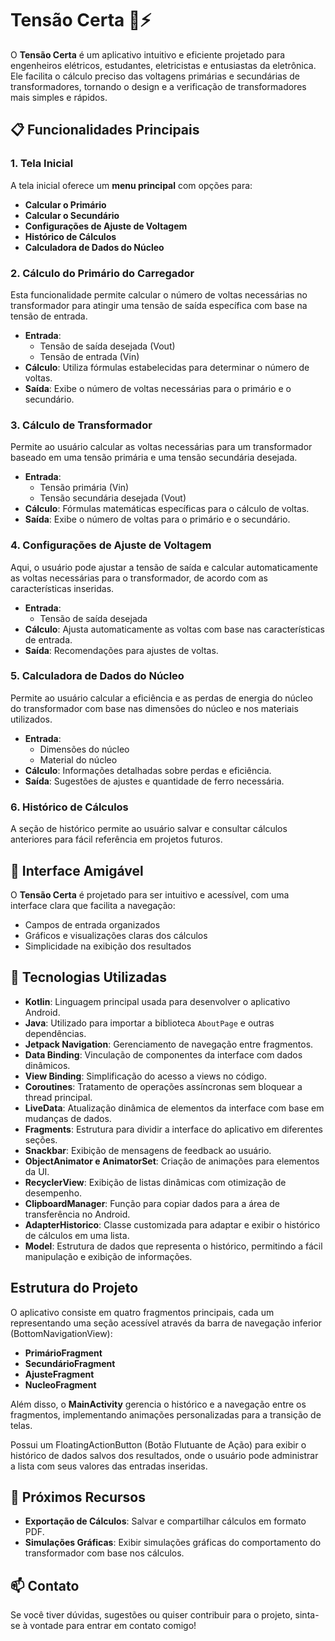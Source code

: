 # Tensão Certa 📱⚡

O **Tensão Certa** é um aplicativo intuitivo e eficiente projetado para engenheiros elétricos, estudantes, eletricistas e entusiastas da eletrônica. Ele facilita o cálculo preciso das voltagens primárias e secundárias de transformadores, tornando o design e a verificação de transformadores mais simples e rápidos.

## 📋 Funcionalidades Principais

### 1. Tela Inicial
A tela inicial oferece um **menu principal** com opções para:
- **Calcular o Primário**
- **Calcular o Secundário**
- **Configurações de Ajuste de Voltagem**
- **Histórico de Cálculos**
- **Calculadora de Dados do Núcleo**

### 2. Cálculo do Primário do Carregador
Esta funcionalidade permite calcular o número de voltas necessárias no transformador para atingir uma tensão de saída específica com base na tensão de entrada.

- **Entrada**: 
  - Tensão de saída desejada (Vout)
  - Tensão de entrada (Vin)
- **Cálculo**: Utiliza fórmulas estabelecidas para determinar o número de voltas.
- **Saída**: Exibe o número de voltas necessárias para o primário e o secundário.

### 3. Cálculo de Transformador
Permite ao usuário calcular as voltas necessárias para um transformador baseado em uma tensão primária e uma tensão secundária desejada.

- **Entrada**: 
  - Tensão primária (Vin)
  - Tensão secundária desejada (Vout)
- **Cálculo**: Fórmulas matemáticas específicas para o cálculo de voltas.
- **Saída**: Exibe o número de voltas para o primário e o secundário.

### 4. Configurações de Ajuste de Voltagem
Aqui, o usuário pode ajustar a tensão de saída e calcular automaticamente as voltas necessárias para o transformador, de acordo com as características inseridas.

- **Entrada**: 
  - Tensão de saída desejada
- **Cálculo**: Ajusta automaticamente as voltas com base nas características de entrada.
- **Saída**: Recomendações para ajustes de voltas.

### 5. Calculadora de Dados do Núcleo
Permite ao usuário calcular a eficiência e as perdas de energia do núcleo do transformador com base nas dimensões do núcleo e nos materiais utilizados.

- **Entrada**: 
  - Dimensões do núcleo
  - Material do núcleo
- **Cálculo**: Informações detalhadas sobre perdas e eficiência.
- **Saída**: Sugestões de ajustes e quantidade de ferro necessária.

### 6. Histórico de Cálculos
A seção de histórico permite ao usuário salvar e consultar cálculos anteriores para fácil referência em projetos futuros.

## 🎨 Interface Amigável
O **Tensão Certa** é projetado para ser intuitivo e acessível, com uma interface clara que facilita a navegação:
- Campos de entrada organizados
- Gráficos e visualizações claras dos cálculos
- Simplicidade na exibição dos resultados

## 🔧 Tecnologias Utilizadas

- **Kotlin**: Linguagem principal usada para desenvolver o aplicativo Android.
- **Java**: Utilizado para importar a biblioteca `AboutPage` e outras dependências.
- **Jetpack Navigation**: Gerenciamento de navegação entre fragmentos.
- **Data Binding**: Vinculação de componentes da interface com dados dinâmicos.
- **View Binding**: Simplificação do acesso a views no código.
- **Coroutines**: Tratamento de operações assíncronas sem bloquear a thread principal.
- **LiveData**: Atualização dinâmica de elementos da interface com base em mudanças de dados.
- **Fragments**: Estrutura para dividir a interface do aplicativo em diferentes seções.
- **Snackbar**: Exibição de mensagens de feedback ao usuário.
- **ObjectAnimator e AnimatorSet**: Criação de animações para elementos da UI.
- **RecyclerView**: Exibição de listas dinâmicas com otimização de desempenho.
- **ClipboardManager**: Função para copiar dados para a área de transferência no Android.
- **AdapterHistorico**: Classe customizada para adaptar e exibir o histórico de cálculos em uma lista.
- **Model**: Estrutura de dados que representa o histórico, permitindo a fácil manipulação e exibição de informações.


## Estrutura do Projeto

O aplicativo consiste em quatro fragmentos principais, cada um representando uma seção acessível através da barra de navegação inferior (BottomNavigationView):

- **PrimárioFragment**
- **SecundárioFragment**
- **AjusteFragment**
- **NucleoFragment**

Além disso, o **MainActivity** gerencia o histórico e a navegação entre os fragmentos, implementando animações personalizadas para a transição de telas.

Possui um FloatingActionButton (Botão Flutuante de Ação) para exibir o histórico de dados salvos dos resultados, onde o usuário pode administrar a lista com seus valores das entradas inseridas.

## 🚀 Próximos Recursos
- **Exportação de Cálculos**: Salvar e compartilhar cálculos em formato PDF.
- **Simulações Gráficas**: Exibir simulações gráficas do comportamento do transformador com base nos cálculos.

## 📫 Contato
Se você tiver dúvidas, sugestões ou quiser contribuir para o projeto, sinta-se à vontade para entrar em contato comigo!
